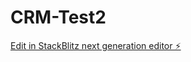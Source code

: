 # CRM-Test2

[Edit in StackBlitz next generation editor ⚡️](https://stackblitz.com/~/github.com/JasonBauer23/CRM-Test2)